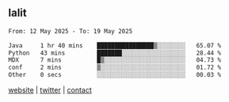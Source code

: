 ## lalit

<!--START_SECTION:waka-->

```txt
From: 12 May 2025 - To: 19 May 2025

Java     1 hr 40 mins    ████████████████▒░░░░░░░░   65.07 %
Python   43 mins         ███████░░░░░░░░░░░░░░░░░░   28.44 %
MDX      7 mins          █▒░░░░░░░░░░░░░░░░░░░░░░░   04.73 %
conf     2 mins          ▒░░░░░░░░░░░░░░░░░░░░░░░░   01.72 %
Other    0 secs          ░░░░░░░░░░░░░░░░░░░░░░░░░   00.03 %
```

<!--END_SECTION:waka-->

[website](https://lalit.sh) | [twitter](https://x.com/@lalitcodes) | [contact](https://lalit.sh/contact)
